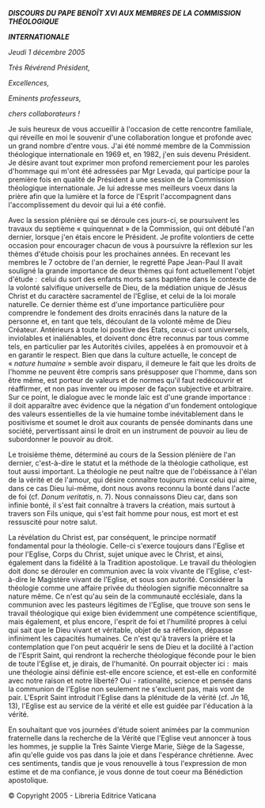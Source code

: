***DISCOURS DU PAPE BENOÎT XVI* *AUX MEMBRES DE LA COMMISSION THÉOLOGIQUE***

***INTERNATIONALE***

*Jeudi 1 décembre 2005*

*Très Révérend Président,*

*Excellences,*

*Eminents professeurs,*

*chers collaborateurs !*

Je suis heureux de vous accueillir à l'occasion de cette rencontre familiale, qui réveille en moi le souvenir d'une collaboration longue et profonde avec un grand nombre d'entre vous. J'ai été nommé membre de la Commission théologique internationale en 1969 et, en 1982, j'en suis devenu Président. Je désire avant tout exprimer mon profond remerciement pour les paroles d'hommage qui m'ont été adressées par Mgr Levada, qui participe pour la première fois en qualité de Président à une session de la Commission théologique internationale. Je lui adresse mes meilleurs voeux dans la prière afin que la lumière et la force de l'Esprit l'accompagnent dans l'accomplissement du devoir qui lui a été confié.

Avec la session plénière qui se déroule ces jours-ci, se poursuivent les travaux du septième « quinquennat » de la Commission, qui ont débuté l'an dernier, lorsque j'en étais encore le Président. Je profite volontiers de cette occasion pour encourager chacun de vous à poursuivre la réflexion sur les thèmes d'étude choisis pour les prochaines années. En recevant les membres le 7 octobre de l'an dernier, le regretté Pape Jean-Paul II avait souligné la grande importance de deux thèmes qui font actuellement l'objet d'étude :  celui du sort des enfants morts sans baptême dans le contexte de la volonté salvifique universelle de Dieu, de la médiation unique de Jésus Christ et du caractère sacramentel de l'Eglise, et celui de la loi morale naturelle. Ce dernier thème est d'une importance particulière pour comprendre le fondement des droits enracinés dans la nature de la personne et, en tant que tels, découlant de la volonté même de Dieu Créateur. Antérieurs à toute loi positive des Etats, ceux-ci sont universels, inviolables et inaliénables, et doivent donc être reconnus par tous comme tels, en particulier par les Autorités civiles, appelées à en promouvoir et à en garantir le respect. Bien que dans la culture actuelle, le concept de « *nature humaine* » semble avoir disparu, il demeure le fait que les droits de l'homme ne peuvent être compris sans présupposer que l'homme, dans son être même, est porteur de valeurs et de normes qu'il faut redécouvrir et réaffirmer, et non pas inventer ou imposer de façon subjective et arbitraire. Sur ce point, le dialogue avec le monde laïc est d'une grande importance :  il doit apparaître avec évidence que la négation d'un fondement ontologique des valeurs essentielles de la vie humaine tombe inévitablement dans le positivisme et soumet le droit aux courants de pensée dominants dans une société, pervertissant ainsi le droit en un instrument de pouvoir au lieu de subordonner le pouvoir au droit.

Le troisième thème, déterminé au cours de la Session plénière de l'an dernier, c'est-à-dire le statut et la méthode de la théologie catholique, est tout aussi important. La théologie ne peut naître que de l'obéissance à l'élan de la vérité et de l'amour, qui désire connaître toujours mieux celui qui aime, dans ce cas Dieu lui-même, dont nous avons reconnu la bonté dans l'acte de foi (cf. *Donum veritatis*, n. 7). Nous connaissons Dieu car, dans son infinie bonté, il s'est fait connaître à travers la création, mais surtout à travers son Fils unique, qui s'est fait homme pour nous, est mort et est ressuscité pour notre salut.

La révélation du Christ est, par conséquent, le principe normatif fondamental pour la théologie. Celle-ci s'exerce toujours dans l'Eglise et pour l'Eglise, Corps du Christ, sujet unique avec le Christ, et ainsi, également dans la fidélité à la Tradition apostolique. Le travail du théologien doit donc se dérouler en communion avec la voix vivante de l'Eglise, c'est-à-dire le Magistère vivant de l'Eglise, et sous son autorité. Considérer la théologie comme une affaire privée du théologien signifie méconnaître sa nature même. Ce n'est qu'au sein de la communauté ecclésiale, dans la communion avec les pasteurs légitimes de l'Eglise, que trouve son sens le travail théologique qui exige bien évidemment une compétence scientifique, mais également, et plus encore, l'esprit de foi et l'humilité propres à celui qui sait que le Dieu vivant et véritable, objet de sa réflexion, dépasse infiniment les capacités humaines. Ce n'est qu'à travers la prière et la contemplation que l'on peut acquérir le sens de Dieu et la docilité à l'action de l'Esprit Saint, qui rendront la recherche théologique féconde pour le bien de toute l'Eglise et, je dirais, de l'humanité. On pourrait objecter ici :  mais une théologie ainsi définie est-elle encore science, et est-elle en conformité avec notre raison et notre liberté? Oui - rationalité, science et pensée dans la communion de l'Eglise non seulement ne s'excluent pas, mais vont de pair. L'Esprit Saint introduit l'Eglise dans la plénitude de la vérité (cf. *Jn* 16, 13), l'Eglise est au service de la vérité et elle est guidée par l'éducation à la vérité.

En souhaitant que vos journées d'étude soient animées par la communion fraternelle dans la recherche de la Vérité que l'Eglise veut annoncer à tous les hommes, je supplie la Très Sainte Vierge Marie, Siège de la Sagesse, afin qu'elle guide vos pas dans la joie et dans l'espérance chrétienne. Avec ces sentiments, tandis que je vous renouvelle à tous l'expression de mon estime et de ma confiance, je vous donne de tout coeur ma Bénédiction apostolique.

© Copyright 2005 - Libreria Editrice Vaticana